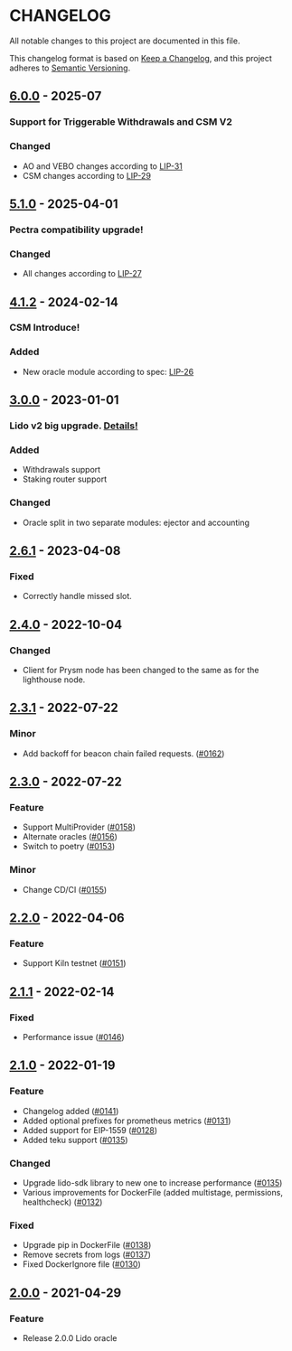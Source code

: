 # CHANGELOG

All notable changes to this project are documented in this file.

This changelog format is based on [Keep a Changelog](https://keepachangelog.com/en/1.0.0/),
and this project adheres to [Semantic Versioning](https://semver.org/spec/v2.0.0.html).

[comment]: <> (## [Unreleased]&#40;https://github.com/lidofinance/lido-oracle&#41; - 2021-09-15)

## [6.0.0](https://github.com/lidofinance/lido-oracle/releases/tag/6.0.0) - 2025-07

### Support for Triggerable Withdrawals and CSM V2

### Changed
- AO and VEBO changes according to [LIP-31](https://github.com/lidofinance/lido-improvement-proposals/blob/develop/LIPS/lip-31.md)
- CSM changes according to [LIP-29](https://github.com/lidofinance/lido-improvement-proposals/blob/develop/LIPS/lip-29.md) 

## [5.1.0](https://github.com/lidofinance/lido-oracle/releases/tag/5.1.0) - 2025-04-01

### Pectra compatibility upgrade!

### Changed
- All changes according to [LIP-27](https://github.com/lidofinance/lido-improvement-proposals/blob/develop/LIPS/lip-27.md)

## [4.1.2](https://github.com/lidofinance/lido-oracle/releases/tag/4.1.2) - 2024-02-14

### CSM Introduce! 

### Added
- New oracle module according to spec: [LIP-26](https://github.com/lidofinance/lido-improvement-proposals/blob/develop/LIPS/lip-26.md)

## [3.0.0](https://github.com/lidofinance/lido-oracle/releases/tag/3.0.0) - 2023-01-01

### **Lido v2 big upgrade. [Details!](https://blog.lido.fi/introducing-lido-v2/)**

### Added
- Withdrawals support
- Staking router support

### Changed
- Oracle split in two separate modules: ejector and accounting

## [2.6.1](https://github.com/lidofinance/lido-oracle/releases/tag/2.6.1) - 2023-04-08
### Fixed
- Correctly handle missed slot.

## [2.4.0](https://github.com/lidofinance/lido-oracle/releases/tag/2.4.0) - 2022-10-04
### Changed
- Client for Prysm node has been changed to the same as for the lighthouse node.

## [2.3.1](https://github.com/lidofinance/lido-oracle/releases/tag/2.3.0) - 2022-07-22
### Minor
- Add backoff for beacon chain failed requests. ([#0162](https://github.com/lidofinance/lido-oracle/pull/162))

## [2.3.0](https://github.com/lidofinance/lido-oracle/releases/tag/2.3.0) - 2022-07-22
### Feature
- Support MultiProvider ([#0158](https://github.com/lidofinance/lido-oracle/pull/158))
- Alternate oracles ([#0156](https://github.com/lidofinance/lido-oracle/pull/156))
- Switch to poetry ([#0153](https://github.com/lidofinance/lido-oracle/pull/153))

### Minor
- Change CD/CI ([#0155](https://github.com/lidofinance/lido-oracle/pull/155))

## [2.2.0](https://github.com/lidofinance/lido-oracle/releases/tag/2.2.0) - 2022-04-06
### Feature
- Support Kiln testnet ([#0151](https://github.com/lidofinance/lido-oracle/pull/151))

## [2.1.1](https://github.com/lidofinance/lido-oracle/releases/tag/2.1.1) - 2022-02-14
### Fixed
- Performance issue ([#0146](https://github.com/lidofinance/lido-oracle/pull/146))

## [2.1.0](https://github.com/lidofinance/lido-oracle/releases/tag/v2.1.0) - 2022-01-19
### Feature
- Changelog added ([#0141](https://github.com/lidofinance/lido-oracle/pull/141))
- Added optional prefixes for prometheus metrics ([#0131](https://github.com/lidofinance/lido-oracle/pull/131))
- Added support for EIP-1559 ([#0128](https://github.com/lidofinance/lido-oracle/pull/128))
- Added teku support ([#0135](https://github.com/lidofinance/lido-oracle/pull/135))

### Changed
- Upgrade lido-sdk library to new one to increase performance ([#0135](https://github.com/lidofinance/lido-oracle/pull/135))
- Various improvements for DockerFile (added multistage, permissions, healthcheck) ([#0132](https://github.com/lidofinance/lido-oracle/pull/132))

### Fixed
- Upgrade pip in DockerFile ([#0138](https://github.com/lidofinance/lido-oracle/pull/138))
- Remove secrets from logs ([#0137](https://github.com/lidofinance/lido-oracle/pull/137))
- Fixed DockerIgnore file ([#0130](https://github.com/lidofinance/lido-oracle/pull/130))

## [2.0.0](https://github.com/lidofinance/lido-oracle/releases/tag/v2.0.0) - 2021-04-29
### Feature
- Release 2.0.0 Lido oracle
